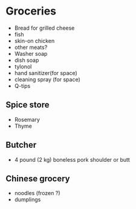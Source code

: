 # Groceries

- Bread for grilled cheese
- fish
- skin-on chicken
- other meats?
- Washer soap
- dish soap
- tylonol
- hand sanitizer(for space)
- cleaning spray (for space)
- Q-tips

## Spice store

- Rosemary
- Thyme

## Butcher

- 4 pound (2 kg) boneless pork shoulder or butt

## Chinese grocery

- noodles (frozen ?)
- dumplings

